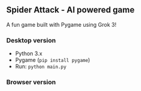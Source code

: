 ## Spider Attack - AI powered game
A fun game built with Pygame using Grok 3!

### Desktop version
- Python 3.x
- Pygame (`pip install pygame`)
- Run: `python main.py`

### Browser version
